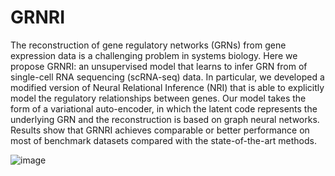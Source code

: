 # GRNRI
The reconstruction of gene regulatory networks (GRNs) from gene expression data is a challenging problem in systems biology. Here we propose GRNRI: an unsupervised model that learns to infer GRN from of single-cell RNA sequencing (scRNA-seq) data. In particular, we developed a modified version of Neural Relational Inference (NRI) that is able to explicitly model the regulatory relationships between genes. Our model takes the form of a variational auto-encoder, in which the latent code represents the underlying GRN and the reconstruction is based on graph neural networks. Results show that GRNRI achieves comparable or better performance on most of benchmark datasets compared with the state-of-the-art methods.

![image](https://user-images.githubusercontent.com/25415940/198849340-172c06be-240f-4547-8ae9-c2434e5ca07a.png)
